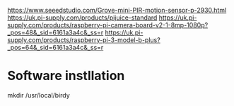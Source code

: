 https://www.seeedstudio.com/Grove-mini-PIR-motion-sensor-p-2930.html
https://uk.pi-supply.com/products/pijuice-standard
https://uk.pi-supply.com/products/raspberry-pi-camera-board-v2-1-8mp-1080p?_pos=48&_sid=6161a3a4c&_ss=r
https://uk.pi-supply.com/products/raspberry-pi-3-model-b-plus?_pos=64&_sid=6161a3a4c&_ss=r

# Software instllation

mkdir /usr/local/birdy



